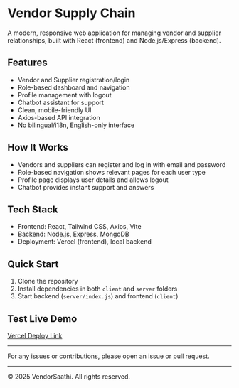 # Vendor Supply Chain

A modern, responsive web application for managing vendor and supplier relationships, built with React (frontend) and Node.js/Express (backend).

## Features
- Vendor and Supplier registration/login
- Role-based dashboard and navigation
- Profile management with logout
- Chatbot assistant for support
- Clean, mobile-friendly UI
- Axios-based API integration
- No bilingual/i18n, English-only interface

## How It Works
- Vendors and suppliers can register and log in with email and password
- Role-based navigation shows relevant pages for each user type
- Profile page displays user details and allows logout
- Chatbot provides instant support and answers

## Tech Stack
- Frontend: React, Tailwind CSS, Axios, Vite
- Backend: Node.js, Express, MongoDB
- Deployment: Vercel (frontend), local backend

## Quick Start
1. Clone the repository
2. Install dependencies in both `client` and `server` folders
3. Start backend (`server/index.js`) and frontend (`client`)

## Test Live Demo
[Vercel Deploy Link](https://vendorsaathi-delta.vercel.app/)

---

For any issues or contributions, please open an issue or pull request.

---

© 2025 VendorSaathi. All rights reserved.
